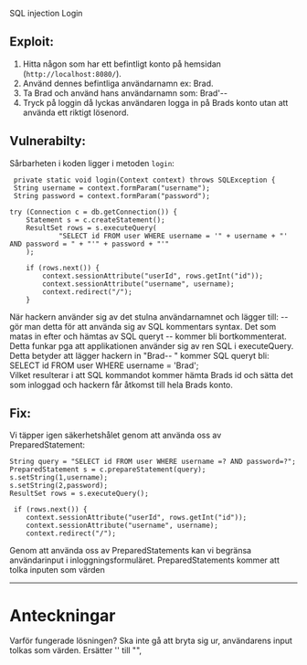 SQL injection
Login


## Exploit:


1.	Hitta någon som har ett befintligt konto på hemsidan (`http://localhost:8080/`).
2.	Använd dennes befintliga användarnamn ex: Brad.
3.	Ta Brad och använd hans användarnamn som: Brad'--
4.	Tryck på loggin då lyckas användaren logga in på Brads konto utan att använda ett riktigt lösenord.


## Vulnerabilty: 


Sårbarheten i koden ligger i metoden `login`:

     private static void login(Context context) throws SQLException {
     String username = context.formParam("username");
     String password = context.formParam("password");

    try (Connection c = db.getConnection()) {
        Statement s = c.createStatement();
        ResultSet rows = s.executeQuery(
                "SELECT id FROM user WHERE username = '" + username + "' AND password = " + "'" + password + "'"
        );

        if (rows.next()) {
            context.sessionAttribute("userId", rows.getInt("id"));
            context.sessionAttribute("username", username);
            context.redirect("/");
        }

När hackern använder sig av det stulna användarnamnet och lägger till: -- gör man detta för att 
använda sig av SQL kommentars syntax. Det som matas in efter och hämtas av SQL queryt -- kommer bli bortkommenterat. 
<br>
Detta funkar pga att applikationen använder sig av ren SQL i executeQuery.
Detta betyder att lägger hackern in "Brad-- " kommer SQL queryt bli: SELECT id FROM user WHERE username = 'Brad'; <br>
Vilket resulterar i att SQL kommandot kommer hämta Brads id och sätta det som inloggad och hackern får åtkomst till hela Brads konto. 



## Fix:

Vi täpper igen säkerhetshålet genom att använda oss av PreparedStatement:

    String query = "SELECT id FROM user WHERE username =? AND password=?";
    PreparedStatement s = c.prepareStatement(query);
    s.setString(1,username);
    s.setString(2,password);
    ResultSet rows = s.executeQuery();

     if (rows.next()) {
        context.sessionAttribute("userId", rows.getInt("id"));
        context.sessionAttribute("username", username);
        context.redirect("/");

Genom att använda oss av PreparedStatements kan vi begränsa användarinput i inloggningsformuläret. 
PreparedStatements kommer att tolka inputen som värden 






--------
# Anteckningar <br>
Varför fungerade lösningen?
Ska inte gå att bryta sig ur, användarens input tolkas som värden. 
Ersätter '' till "", 